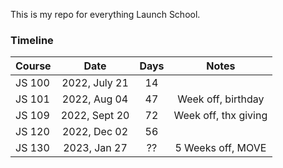 This is my repo for everything Launch School.

### Timeline
| Course   | Date          | Days | Notes                |
|----------|:-------------:|:----:|:--------------------:|
| JS 100   | 2022, July 21 | 14   |                      |
| JS 101   | 2022, Aug  04 | 47   | Week off, birthday   |
| JS 109   | 2022, Sept 20 | 72   | Week off, thx giving |                
| JS 120   | 2022, Dec  02 | 56   |                      |
| JS 130   | 2023, Jan  27 | ??   | 5 Weeks off, MOVE    |
